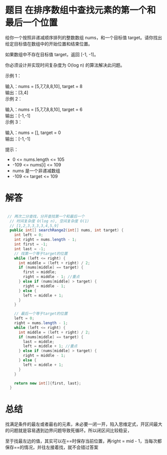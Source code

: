 # 题目 在排序数组中查找元素的第一个和最后一个位置

给你一个按照非递减顺序排列的整数数组 nums，和一个目标值 target。请你找出给定目标值在数组中的开始位置和结束位置。

如果数组中不存在目标值 target，返回 [-1, -1]。

你必须设计并实现时间复杂度为 O(log n) 的算法解决此问题。

 

示例 1：

输入：nums = [5,7,7,8,8,10], target = 8   
输出：[3,4]   
示例 2：    

输入：nums = [5,7,7,8,8,10], target = 6   
输出：[-1,-1]    
示例 3：   

输入：nums = [], target = 0   
输出：[-1,-1]   
 

提示：   

* 0 <= nums.length <= 105
* -109 <= nums[i] <= 109
* nums 是一个非递减数组
* -109 <= target <= 109

# 解答

```java
 
 // 两次二分查找，分开查找第一个和最后一个
  // 时间复杂度 O(log n), 空间复杂度 O(1)
  // [1,2,3,3,3,3,4,5,9]
  public int[] searchRange2(int[] nums, int target) {
    int left = 0;
    int right = nums.length - 1;
    int first = -1;
    int last = -1;
    // 找第一个等于target的位置
    while (left <= right) {
      int middle = (left + right) / 2;
      if (nums[middle] == target) {
        first = middle;
        right = middle - 1; //重点
      } else if (nums[middle] > target) {
        right = middle - 1;
      } else {
        left = middle + 1;
      }
    }

    // 最后一个等于target的位置
    left = 0;
    right = nums.length - 1;
    while (left <= right) {
      int middle = (left + right) / 2;
      if (nums[middle] == target) {
        last = middle;
        left = middle + 1; //重点
      } else if (nums[middle] > target) {
        right = middle - 1;
      } else {
        left = middle + 1;
      }
    }

    return new int[]{first, last};
  }
```

# 总结

找满足条件的最左或者最右的元素，未必要一闭一开，陷入思维定式，开区间最大的问题就是容易遇到边界问题导致死循环。所以闭区间比较稳妥，

至于找最左边的值，其实可以在==时保存当前位置，再right = mid - 1，当每次都保存==的情况，并往左接着找，就不会错过答案
